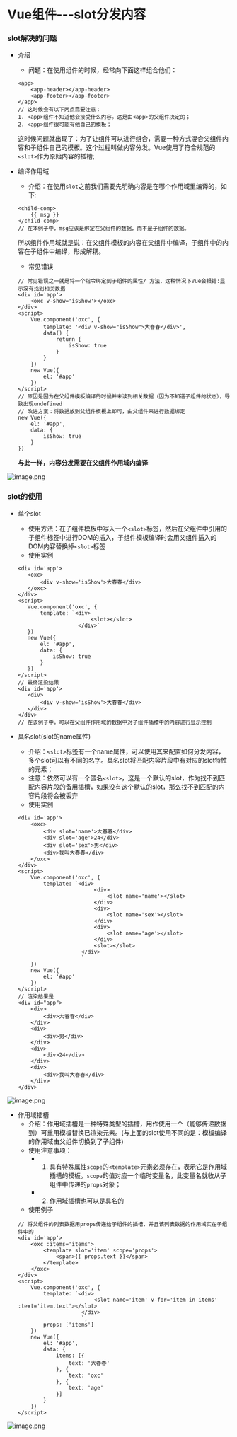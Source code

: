 # Vue组件---slot分发内容

### slot解决的问题
- 介绍
    - 问题：在使用组件的时候，经常向下面这样组合他们：
    ```
    <app>
        <app-header></app-header>
        <app-footer></app-footer>
    </app>
    // 这时候会有以下两点需要注意：
    1. <app>组件不知道他会接受什么内容。这是由<app>的父组件决定的；
    2. <app>组件很可能有他自己的模板；
    ```
    这时候问题就出现了：为了让组件可以进行组合，需要一种方式混合父组件内容和子组件自己的模板。这个过程叫做内容分发。Vue使用了符合规范的`<slot>`作为原始内容的插槽;

- 编译作用域
    - 介绍：在使用`slot`之前我们需要先明确内容是在哪个作用域里编译的，如下:
    ```
    <child-comp>
        {{ msg }}
    </child-comp>
    // 在本例子中，msg应该是绑定在父组件的数据，而不是子组件的数据。
    ```
    所以组件作用域就是说：在父组件模板的内容在父组件中编译，子组件中的内容在子组件中编译，形成解耦。
    - 常见错误
    ```
    // 常见错误之一就是将一个指令绑定到子组件的属性/ 方法，这种情况下Vue会报错:显示没有找到相关数据
    <div id='app'>
        <oxc v-show='isShow'></oxc>
    </div>
    <script>
        Vue.component('oxc', {
            template: '<div v-show="isShow">大春春</div>',
            data() {
                return {
                    isShow: true
                }
            }
        })
        new Vue({
            el: '#app'
        })
    </script>
    // 原因是因为在父组件模板编译的时候并未读到相关数据（因为不知道子组件的状态），导致出现undefined
    // 改进方案：将数据放到父组件模板上即可，由父组件来进行数据绑定
    new Vue({
        el: '#app',
        data: {
            isShow: true
        }
    })
    ```   

    **与此一样，内容分发需要在父组件作用域内编译**

![image.png](http://upload-images.jianshu.io/upload_images/3360875-3da74cf9accb1190.png?imageMogr2/auto-orient/strip%7CimageView2/2/w/1240)


### slot的使用
- 单个slot
     - 使用方法：在子组件模板中写入一个`<slot>`标签，然后在父组件中引用的子组件标签中进行DOM的插入，子组件模板编译时会用父组件插入的DOM内容替换掉`<slot>`标签
     - 使用实例
     ```
    <div id='app'>
        <oxc>
            <div v-show='isShow'>大春春</div>
        </oxc>
    </div>
    <script>
        Vue.component('oxc', {
            template: `<div>
                            <slot></slot>
                        </div>`
        })
        new Vue({
            el: '#app',
            data: {
                isShow: true
            }
        })
    </script>
    // 最终渲染结果
    <div id='app'>
        <div>
            <div v-show='isShow'>大春春</div>
        </div>
    </div>
    // 在该例子中，可以在父组件作用域的数据中对子组件插槽中的内容进行显示控制
     ```

- 具名slot(slot的name属性)
    - 介绍：`<slot>`标签有一个name属性，可以使用其来配置如何分发内容，多个slot可以有不同的名字。具名slot将匹配内容片段中有对应的slot特性的元素；
    - 注意：依然可以有一个匿名`<slot>`，这是一个默认的slot，作为找不到匹配内容片段的备用插槽，如果没有这个默认的slot，那么找不到匹配的内容片段将会被丢弃
    - 使用实例
    ```
    <div id='app'>
        <oxc>
            <div slot='name'>大春春</div>
            <div slot='age'>24</div>
            <div slot='sex'>男</div>
            <div>我叫大春春</div>
        </oxc>
    </div>
    <script>
        Vue.component('oxc', {
            template: `<div>
                            <div>
                                <slot name='name'></slot>
                            </div>
                            <div>
                                <slot name='sex'></slot>
                            </div>            
                            <div>
                                <slot name='age'></slot>
                            </div>
                            <slot></slot>
                        </div>
                        `
        })
        new Vue({
            el: '#app'
        })
    </script>
    // 渲染结果是
    <div id="app">
        <div>
            <div>大春春</div>
        </div>
        <div>
            <div>男</div>
        </div>
        <div>
            <div>24</div>
        </div>
        <div>
            <div>我叫大春春</div>
        </div>
    </div>
    ```
![image.png](http://upload-images.jianshu.io/upload_images/3360875-0b500c54ab314800.png?imageMogr2/auto-orient/strip%7CimageView2/2/w/1240)

- 作用域插槽
    - 介绍：作用域插槽是一种特殊类型的插槽，用作使用一个（能够传递数据到）可重用模板替换已渲染元素。(与上面的slot使用不同的是：模板编译的作用域由父组件切换到了子组件)
    - 使用注意事项：
        - 1. 具有特殊属性`scope`的`<template>`元素必须存在，表示它是作用域插槽的模板。`scope`的值对应一个临时变量名，此变量名就收从子组件中传递的`props`对象；
        - 2. 作用域插槽也可以是具名的
    - 使用例子
    ```
    // 将父组件的列表数据用props传递给子组件的插槽，并且该列表数据的作用域实在子组件中的
    <div id='app'>
        <oxc :items='items'>
            <template slot='item' scope='props'>
                <span>{{ props.text }}</span>
            </template>
        </oxc>
    </div>
    <script>
        Vue.component('oxc', {
            template: `<div>
                            <slot name='item' v-for='item in items' :text='item.text'></slot>
                        </div>
                        `,
            props: ['items']
        })
        new Vue({
            el: '#app',
            data: {
                items: [{
                    text: '大春春'
                }, {
                    text: 'oxc'
                }, {
                    text: 'age'
                }]
            }
        })
    </script>
    ```
![image.png](http://upload-images.jianshu.io/upload_images/3360875-f3212db7109fb05f.png?imageMogr2/auto-orient/strip%7CimageView2/2/w/1240)





    